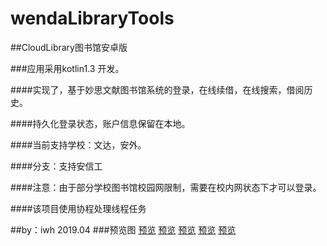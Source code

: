 # wendaLibraryTools
##CloudLibrary图书馆安卓版

###应用采用kotlin1.3 开发。

####实现了，基于妙思文献图书馆系统的登录，在线续借，在线搜索，借阅历史。

####持久化登录状态，账户信息保留在本地。

####当前支持学校：文达，安外。

####分支：支持安信工

####注意：由于部分学校图书馆校园网限制，需要在校内网状态下才可以登录。

####该项目使用协程处理线程任务

##by：iwh  2019.04
###预览图
[预览](./exampleImgs/1.png)
[预览](./exampleImgs/2.png)
[预览](./exampleImgs/3.png)
[预览](./exampleImgs/4.png)
[预览](./exampleImgs/5.png)
